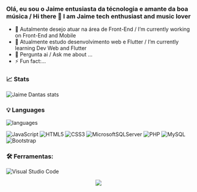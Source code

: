 ### Olá, eu sou o Jaime entusiasta da técnologia e amante da boa música / Hi there 👋 I am Jaime tech enthusiast and music lover

- 🔭 Autalmente desejo atuar na área de Front-End / I’m currently working on Front-End and Mobile
- 🌱 Atualmente estudo desenvolvimento web e Flutter / I’m currently learning Dev Web and Flutter
- 💬 Pergunta ai / Ask me about ...
- ⚡ Fun fact:...

<div align="left">

### 📈 Stats  
![Jaime Dantas stats](https://github-readme-stats.vercel.app/api?username=Jaime-Dantas&theme=dracula&show_icons=true)
### 💡  Languages 
![languages](https://github-readme-stats.vercel.app/api/top-langs/?username=Jaime-Dantas&hide=scss&layout=compact&theme=dracula&title_color=#42daf5)  


![JavaScript](https://img.shields.io/badge/javascript-%23323330.svg?style=for-the-badge&logo=javascript&logoColor=%23F7DF1E)
![HTML5](https://img.shields.io/badge/html5-%23E34F26.svg?style=for-the-badge&logo=html5&logoColor=white)
![CSS3](https://img.shields.io/badge/css3-%231572B6.svg?style=for-the-badge&logo=css3&logoColor=white)
![MicrosoftSQLServer](https://img.shields.io/badge/Microsoft%20SQL%20Sever-CC2927?style=for-the-badge&logo=microsoft%20sql%20server&logoColor=white)
![PHP](https://img.shields.io/badge/php-%23777BB4.svg?style=for-the-badge&logo=php&logoColor=white)
![MySQL](https://img.shields.io/badge/mysql-%2300f.svg?style=for-the-badge&logo=mysql&logoColor=white)
![Bootstrap](https://img.shields.io/badge/bootstrap-%23563D7C.svg?style=for-the-badge&logo=bootstrap&logoColor=white)
    
### 🛠 Ferramentas:  

![Visual Studio Code](https://img.shields.io/badge/Visual%20Studio%20Code-0078d7.svg?style=for-the-badge&logo=visual-studio-code&logoColor=white)
 

<p align="center">
<img src="https://badges.pufler.dev/visits/Jaime-Dantas/Jaime-Dantas"></img> &nbsp;
</p>

